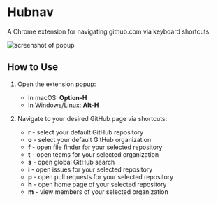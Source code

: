 # Hubnav

A Chrome extension for navigating github.com via keyboard shortcuts.

![screenshot of popup](https://raw.githubusercontent.com/cheshire137/hubnav/master/screenshot.png)

## How to Use

1. Open the extension popup:

    - In macOS: **Option-H**
    - In Windows/Linux: **Alt-H**
2. Navigate to your desired GitHub page via shortcuts:

    - **r** - select your default GitHub repository
    - **o** - select your default GitHub organization
    - **f** - open file finder for your selected repository
    - **t** - open teams for your selected organization
    - **s** - open global GitHub search
    - **i** - open issues for your selected repository
    - **p** - open pull requests for your selected repository
    - **h** - open home page of your selected repository
    - **m** - view members of your selected organization
